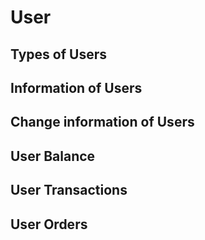 # User

## Types of Users

## Information of Users

## Change information of Users

## User Balance

## User Transactions

## User Orders
